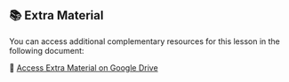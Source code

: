 ## 📚 Extra Material

You can access additional complementary resources for this lesson in the following document:

📄 [Access Extra Material on Google Drive](https://docs.google.com/document/d/1DwpJnA-Z6gBymB9CWlJjcj78QkOOvJRGCZ3OJTkssG8/edit?usp=sharing)
